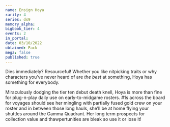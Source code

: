 ```yaml
---
name: Ensign Hoya
rarity: 4
series: ds9
memory_alpha:
bigbook_tier: 4
events: 2
in_portal:
date: 03/10/2022
obtained: Pack
mega: false
published: true
---
```


Dies immediately? Resourceful! Whether you like nitpicking traits or why characters you’ve never heard of are *the best* at something, Hoya has something for everybody.

Miraculously dodging the tier ten debut death knell, Hoya is more than fine for plug-n-play daily use on early-to-midgame rosters. #1s across the board for voyages should see her mingling with partially fused gold crew on your roster and in between those long hauls, she’ll be at home flying your shuttles around the Gamma Quadrant. Her long term prospects for collection value and thawpertunities are bleak so use it or lose it!
